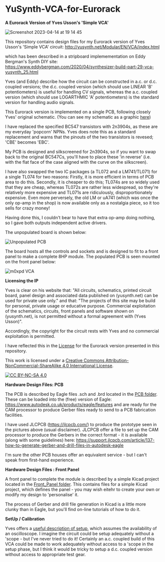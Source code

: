 # YuSynth-VCA-for-Eurorack

**A Eurorack Version of Yves Usson's 'Simple VCA'**


![Screenshot 2023-04-14 at 19 14 45](https://user-images.githubusercontent.com/3152962/232124759-e040d76c-e61c-4e8d-8a22-aa63c274c8ec.png)



This repository contains design files for my Eurorack version of Yves Usson's 'Simple VCA' circuit:
http://yusynth.net/Modular/EN/VCA/index.html

which has been described in a stripboard implemementation on Eddy Bergman's Synth DIY site:
https://www.eddybergman.com/2020/04/synthesizer-build-part-29-vca-yusynth_25.html

Yves (and Eddy) describe how the circuit can be constructed in a.c. or d.c. coupled versions; the d.c. coupled version (which should use LINEAR 'B'
potentiometers) is useful for handling CV signals, whereas the a.c. coupled version (which should use LOGARTHMIC 'A' potentiometers) is the standard
version for handling audio signals.

This Eurorack version is implemented on a single PCB, following closely Yves' original schematic. 
(You can see my schematic as a graphic [here](YuSynth%20Eurorack%20VCA%20Schematic.png))


I have replaced the specified BC547 transistors with 2n3904s, as these are my everyday 'popcorn' NPNs. Yves does note this as a standard replacement 
and warns that the pinouts of the two transistors is revesed; 'CBE' becomes 'EBC'. 

My PCB is designed and silkscreened for 2n3904s, so if you want to swap back to the original BC547Cs, you'll have to place these 'in reverse' 
(i.e. with the flat face of the case aligned with the curve on the silkscreen).

I have also swapped the two IC packages (a TL072 and a LM741/TL071) for a single TL074 for two reasons:
Firstly, it is more efficient in terms of PCB area to do this.
Secondly, it is cheaper to do this; TL074s are so widely used that they are cheap, whereas TL072s are rather less widespread, so they're relatively 
more expensive and TL071s are ridiculously, disproportionately expensive. Even more perversely, the old LM or uA741 (which was once the only op-amp 
in the shop) is now available only as a nostalgia piece, so it too sells for crazy money!

Having done this, I couldn't bear to have that extra op-amp doing nothing, so I gave both outputs independent active drivers.

The unpopulated board is shown below:

![Unpopulated PCB](https://user-images.githubusercontent.com/3152962/232078671-f9c0ce15-e9e0-4985-b357-16a027e5c78b.png)

The board hosts all the controls and sockets and is designed to fit to a front panel to make a complete 8HP module. 
The populated PCB is seen mounted on the front panel below:

![m0xpd VCA](https://user-images.githubusercontent.com/3152962/232079387-0153d039-fb5f-40cc-bcfa-8a5471c5c308.png)

**Licensing the IP**

Yves is clear on his website that:
"All circuits, schematics, printed circuit board, panel design and associated data published on (yusynth.net) can be used for private use only." 
and that:
"The projects of this site may be build for personal, private usage or educative purpose. Commercial exploitation of the schematics, circuits, front panels and software shown on (yusynth.net), is not permitted without a formal agreement with (Yves Usson)".

Accordingly, the copyright for the circuit rests with Yves and no commercial exploitation is permitted.

I have reflected this in the [License](LICENSE.txt) for the Eurorack version presented in this repository.



This work is licensed under a
[Creative Commons Attribution-NonCommercial-ShareAlike 4.0 International License][cc-by-nc-sa].

[![CC BY-NC-SA 4.0][cc-by-nc-sa-image]][cc-by-nc-sa]

[cc-by-nc-sa]: http://creativecommons.org/licenses/by-nc-sa/4.0/
[cc-by-nc-sa-image]: https://licensebuttons.net/l/by-nc-sa/4.0/88x31.png
[cc-by-nc-sa-shield]: https://img.shields.io/badge/License-CC%20BY--NC--SA%204.0-lightgrey.svg

**Hardware Design Files: PCB**

The PCB is described by Eagle files .sch and .brd located in the [PCB folder](https://github.com/m0xpd/YuSynth-VCA-for-Eurorack/tree/main/PCB). These can be loaded into the (free) version of Eagle:
https://www.autodesk.co.uk/products/eagle/features
and are ready for the CAM processor to produce Gerber files ready to send to a PCB fabrication facilities. 

I have used JLCPCB (https://jlcpcb.com/) to produce the prototype seen in the pictures above (usual disclaimer). 
JLCPCB offer a file to set up the CAM processor to produce the Gerbers in the correct format - it is available (along with some guidelines) here:
https://support.jlcpcb.com/article/137-how-to-generate-gerber-and-drill-files-in-autodesk-eagle

I'm sure the other PCB houses offer an equivalent service - but I can't speak from first-hand experience.

**Hardware Design Files : Front Panel**

A front panel to complete the module is described by a simple Kicad project located in the [Front_Panel folder](https://github.com/m0xpd/YuSynth-VCA-for-Eurorack/tree/main/Front_Panel). This contains files for a simple Kicad project, which defines the panel - you may wish eitehr to create your own or modify my design to 'personalise' it.

The process of Gerber and drill file generation in Kicad is a little more clunky than in Eagle, but you'll find on-line tutorials of how to do it.

**SetUp / Calibration**

Yves offers a [useful description of setup](http://yusynth.net/Modular/EN/VCA/index.html), which assumes the availability of an oscilloscope. 
I imagine the circuit could be setup adequately without a 'scope - but I've never tried to do it! Certainly an a.c. coupled build of this VCA
could be made to work adequately without access to a 'scope in the setup phase, but I think it would be tricky to setup a d.c. coupled version without access 
to appropriate test gear.

